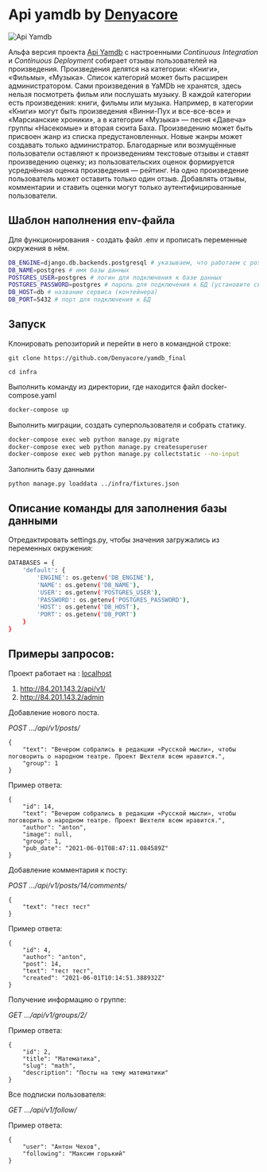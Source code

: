 # Api yamdb by [Denyacore](https://github.com/Denyacore)

![Api Yamdb](https://github.com/Denyacore/yamdb_final/actions/workflows/yamdb_workflow.yml/badge.svg)

Альфа версия проекта [Api Yamdb](https://github.com/Denyacore/api_yamdb) с настроенными *Continuous Integration* и *Continuous Deployment* собирает отзывы пользователей на произведения. Произведения делятся на категории: «Книги», «Фильмы», «Музыка». Список категорий может быть расширен администратором.
Сами произведения в YaMDb не хранятся, здесь нельзя посмотреть фильм или послушать музыку.
В каждой категории есть произведения: книги, фильмы или музыка. Например, в категории «Книги» могут быть произведения «Винни-Пух и все-все-все» и «Марсианские хроники», а в категории «Музыка» — песня «Давеча» группы «Насекомые» и вторая сюита Баха.
Произведению может быть присвоен жанр из списка предустановленных. Новые жанры может создавать только администратор.
Благодарные или возмущённые пользователи оставляют к произведениям текстовые отзывы и ставят произведению оценку; из пользовательских оценок формируется усреднённая оценка произведения — рейтинг. На одно произведение пользователь может оставить только один отзыв. Добавлять отзывы, комментарии и ставить оценки могут только аутентифицированные пользователи.



## Шаблон наполнения env-файла

Для функционирования - создать файл .env и прописать переменные окружения в нём.

```bash
DB_ENGINE=django.db.backends.postgresql # указываем, что работаем с postgresql
DB_NAME=postgres # имя базы данных
POSTGRES_USER=postgres # логин для подключения к базе данных
POSTGRES_PASSWORD=postgres # пароль для подключения к БД (установите свой)
DB_HOST=db # название сервиса (контейнера)
DB_PORT=5432 # порт для подключения к БД
```

## Запуск
Клонировать репозиторий и перейти в него в командной строке:

```
git clone https://github.com/Denyacore/yamdb_final
```
```
cd infra
```

Выполнить команду из директории, где находится файл docker-compose.yaml
```bash
docker-compose up
```
Выполнить миграции, создать суперпользователя и собрать статику. 
```bash
docker-compose exec web python manage.py migrate
docker-compose exec web python manage.py createsuperuser
docker-compose exec web python manage.py collectstatic --no-input
```
Заполнить базу данными
```
python manage.py loaddata ../infra/fixtures.json
```
## Описание команды для заполнения базы данными

Отредактировать settings.py, чтобы значения загружались из переменных окружения:
```bash
DATABASES = {
    'default': {
        'ENGINE': os.getenv('DB_ENGINE'),
        'NAME': os.getenv('DB_NAME'),
        'USER': os.getenv('POSTGRES_USER'),
        'PASSWORD': os.getenv('POSTGRES_PASSWORD'),
        'HOST': os.getenv('DB_HOST'),
        'PORT': os.getenv('DB_PORT')
    }
}
```

## Примеры запросов:

Проект работает на :  [localhost](http://localhost)

1) http://84.201.143.2/api/v1/
2) http://84.201.143.2/admin

Добавление нового поста.

*POST .../api/v1/posts/*

```
{
    "text": "Вечером собрались в редакции «Русской мысли», чтобы поговорить о народном театре. Проект Шехтеля всем нравится.",
    "group": 1
}
```
Пример ответа:

```
{
    "id": 14,
    "text": "Вечером собрались в редакции «Русской мысли», чтобы поговорить о народном театре. Проект Шехтеля всем нравится.",
    "author": "anton",
    "image": null,
    "group": 1,
    "pub_date": "2021-06-01T08:47:11.084589Z"
}
```
Добавление комментария к посту:

*POST .../api/v1/posts/14/comments/*

```
{
    "text": "тест тест"
}
```
Пример ответа:

```
{
    "id": 4,
    "author": "anton",
    "post": 14,
    "text": "тест тест",
    "created": "2021-06-01T10:14:51.388932Z"
}
```
Получение информацию о группе:

*GET .../api/v1/groups/2/*

Пример ответа:

```
{
    "id": 2,
    "title": "Математика",
    "slug": "math",
    "description": "Посты на тему математики"
}
```

Все подписки пользователя:

*GET .../api/v1/follow/*

Пример ответа:

```
{
    "user": "Антон Чехов",
    "following": "Максим горький"
}
```
